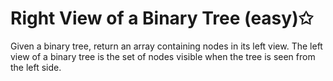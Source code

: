 # Right View of a Binary Tree (easy)✩

Given a binary tree, return an array containing nodes in its left view. 
The left view of a binary tree is the set of nodes visible when the tree is seen from the left side.

